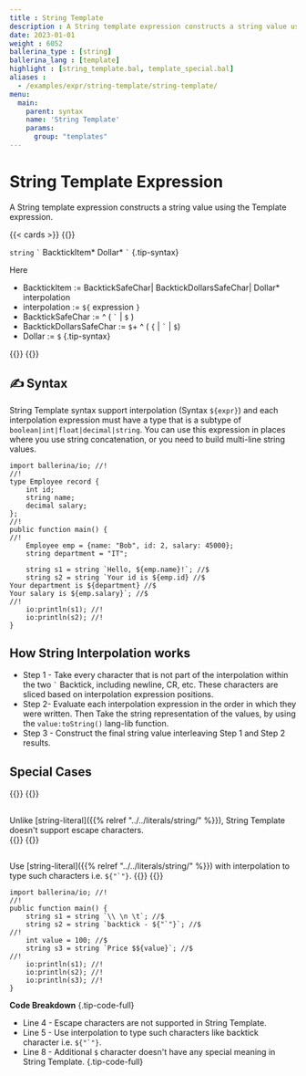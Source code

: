 ```yaml
---
title : String Template
description : A String template expression constructs a string value using the Template expression.
date: 2023-01-01
weight : 6052
ballerina_type : [string]
ballerina_lang : [template]
highlight : [string_template.bal, template_special.bal]
aliases :
  - /examples/expr/string-template/string-template/
menu:
  main:
    parent: syntax
    name: 'String Template'
    params:
      group: "templates"
---
```


# String Template Expression

A String template expression constructs a string value using the Template expression.

{{< cards >}}
{{<card header="✍ Syntax" title="String Template">}}

`string` `` ` `` BacktickItem* Dollar* `` ` ``
{.tip-syntax}

Here

* BacktickItem := BacktickSafeChar| BacktickDollarsSafeChar| Dollar* interpolation
* interpolation := `${` expression `}`
* BacktickSafeChar := ^ ( `` ` `` | `$` )
* BacktickDollarsSafeChar :=  `$`+ ^ ( `{` | `` ` ``  | `$`)
* Dollar := `$`
{.tip-syntax}

{{</card>}}
{{</cards>}}

## ✍ Syntax

String Template syntax support interpolation (Syntax `${expr}`) and each interpolation expression must have a type that is a subtype of `boolean|int|float|decimal|string`. You can use this expression in places where you use string concatenation, or you need to build multi-line string values.   

```ballerina {filename="string_template.bal", lines="14-17" result="output", title="String Template Expression Example" }
import ballerina/io; //!
//!
type Employee record {
    int id;
    string name;
    decimal salary;
};
//!
public function main() {
//!
    Employee emp = {name: "Bob", id: 2, salary: 45000};
    string department = "IT";

    string s1 = string `Hello, ${emp.name}!`; //$
    string s2 = string `Your id is ${emp.id} //$
Your department is ${department} //$
Your salary is ${emp.salary}`; //$
//!
    io:println(s1); //!
    io:println(s2); //!
}
```

## How String Interpolation works

* Step 1 - Take every character that is not part of the interpolation within the two `` ` `` Backtick, including newline, CR, etc. These characters are sliced based on interpolation expression positions. 
* Step 2- Evaluate each interpolation expression in the order in which they were written. Then Take the string representation of the values, by using the `value:toString()` lang-lib function.
* Step 3 - Construct the final string value interleaving Step 1 and Step 2 results.   


## Special Cases

{{<cards>}}
{{<card header="🚫 No Escape Characters">}}
## <i class="bi bi-x-lg text-danger"></i> 

Unlike [string-literal]({{% relref "../../literals/string/" %}}), String Template doesn't support escape characters.  
{{</card>}}
{{<card header="✅Use interpolation to handle special cases">}}

## <i class="bi bi-check-lg text-success"></i>

Use [string-literal]({{% relref "../../literals/string/" %}}) with interpolation to type such characters i.e. ``${"`"}``. 
{{</card>}}
{{</cards>}}

```ballerina {filename="template_special.bal", lines="4 5 8" result="output", title="String Template Special Cases" }
import ballerina/io; //!
//!
public function main() {
    string s1 = string `\\ \n \t`; //$
    string s2 = string `backtick - ${"`"}`; //$
//!
    int value = 100; //$
    string s3 = string `Price $${value}`; //$
//!
    io:println(s1); //!
    io:println(s2); //!
    io:println(s3); //!
}
```

**Code Breakdown**
{.tip-code-full}

* Line 4 - Escape characters are not supported in String Template.
* Line 5 - Use interpolation to type such characters like backtick character i.e. ``${"`"}``.
* Line 8 - Additional `$` character doesn't have any special meaning in String Template.
{.tip-code-full}
